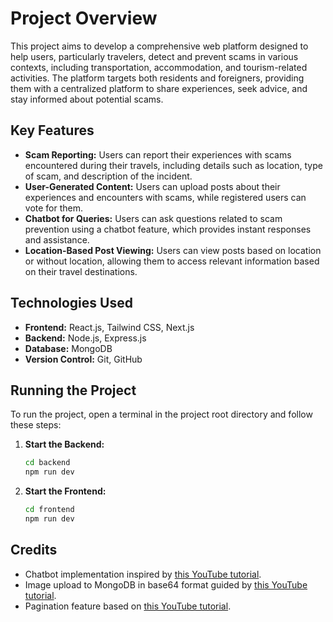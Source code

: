 # Project Overview

This project aims to develop a comprehensive web platform designed to help users, particularly travelers, detect and prevent scams in various contexts, including transportation, accommodation, and tourism-related activities. The platform targets both residents and foreigners, providing them with a centralized platform to share experiences, seek advice, and stay informed about potential scams.

## Key Features

- **Scam Reporting:** Users can report their experiences with scams encountered during their travels, including details such as location, type of scam, and description of the incident.
- **User-Generated Content:** Users can upload posts about their experiences and encounters with scams, while registered users can vote for them.
- **Chatbot for Queries:** Users can ask questions related to scam prevention using a chatbot feature, which provides instant responses and assistance.
- **Location-Based Post Viewing:** Users can view posts based on location or without location, allowing them to access relevant information based on their travel destinations.

## Technologies Used

- **Frontend:** React.js, Tailwind CSS, Next.js
- **Backend:** Node.js, Express.js
- **Database:** MongoDB
- **Version Control:** Git, GitHub

## Running the Project

To run the project, open a terminal in the project root directory and follow these steps:

1. **Start the Backend:**
   ```bash
   cd backend
   npm run dev
2. **Start the Frontend:**
   ```bash
   cd frontend
   npm run dev


## Credits

- Chatbot implementation inspired by [this YouTube tutorial](https://youtu.be/wrHTcjSZQ1Y?si=nKxZMvmw5yONnFSz).
- Image upload to MongoDB in base64 format guided by [this YouTube tutorial](https://youtu.be/pfxd7L1kzio?si=MTpOVCs8gERdYF-y).
- Pagination feature based on [this YouTube tutorial](https://youtu.be/ZX3qt0UWifc?si=WN0rmwy2mL5ZtRcu).
